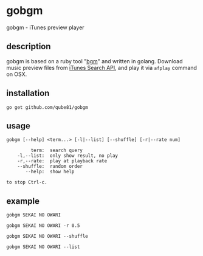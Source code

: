 # gobgm

gobgm - iTunes preview player

## description

gobgm is based on a ruby tool "[bgm](https://github.com/hitode909/bgm)" and written in golang.
Download music preview files from [iTunes Search API](https://www.apple.com/itunes/affiliates/resources/documentation/itunes-store-web-service-search-api.html), and play it via `afplay` command on OSX.


## installation

```
go get github.com/qube81/gobgm
```

## usage

```
gobgm [--help] <term...> [-l|--list] [--shuffle] [-r|--rate num]
    
         term:  search query
    -l,--list:  only show result, no play
    -r,--rate:  play at playback rate
    --shuffle:  random order 
       --help:  show help
    
to stop Ctrl-c.
```


## example

```
gobgm SEKAI NO OWARI

gobgm SEKAI NO OWARI -r 0.5

gobgm SEKAI NO OWARI --shuffle

gobgm SEKAI NO OWARI --list
```

	
